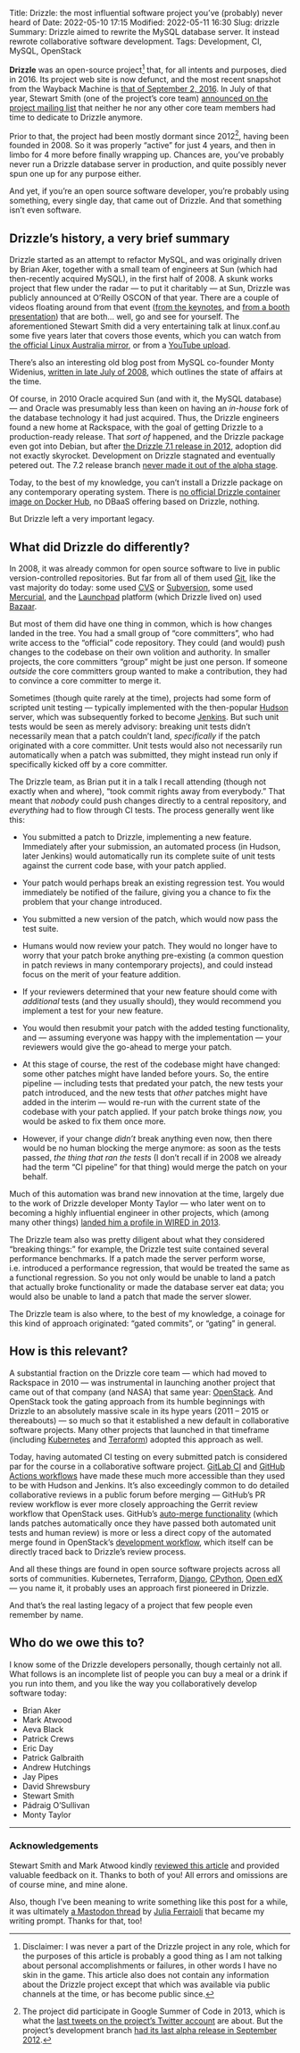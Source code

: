 Title: Drizzle: the most influential software project you’ve (probably) never heard of
Date: 2022-05-10 17:15
Modified: 2022-05-11 16:30
Slug: drizzle
Summary: Drizzle aimed to rewrite the MySQL database server. It instead rewrote collaborative software development.
Tags: Development, CI, MySQL, OpenStack

**Drizzle** was an open-source project[^disclaimer] that, for all
intents and purposes, died in 2016. Its project web site is now
defunct, and the most recent snapshot from the Wayback Machine is
[that of September 2,
2016](https://web.archive.org/web/20160902091713/http://www.drizzle.org/).
In July of that year, Stewart Smith (one of the project’s core team)
[announced on the project mailing
list]((https://www.mail-archive.com/drizzle-discuss@lists.launchpad.net/msg09228.html).)
that neither he nor any other core team members had time to dedicate
to Drizzle anymore.


[^disclaimer]: Disclaimer: I was never a part of the Drizzle project
    in any role, which for the purposes of this article is probably a
    good thing as I am not talking about personal accomplishments or
    failures, in other words I have no skin in the game. This article
    also does not contain any information about the Drizzle project
    except that which was available via public channels at the time,
    or has become public since.

Prior to that, the project had been mostly dormant since 2012[^2013],
having been founded in 2008. So it was properly “active” for just 4
years, and then in limbo for 4 more before finally wrapping
up. Chances are, you’ve probably never run a Drizzle database server
in production, and quite possibly never spun one up for any purpose
either.

[^2013]: The project did participate in Google Summer of Code in 2013,
    which is what the [last tweets on the project’s Twitter
    account](https://twitter.com/drizzledb) are about. But the
    project’s development branch [had its last alpha release in
    September 2012](https://launchpad.net/drizzle/7.2).

And yet, if you’re an open source software developer, you’re probably
using something, every single day, that came out of Drizzle. And that
something isn’t even software.

## Drizzle’s history, a very brief summary

Drizzle started as an attempt to refactor MySQL, and was originally
driven by Brian Aker, together with a small team of engineers at Sun
(which had then-recently acquired MySQL), in the first half of 2008. A
skunk works project that flew under the radar — to put it charitably —
at Sun, Drizzle was publicly announced at O’Reilly OSCON of that year.
There are a couple of videos floating around from that event ([from
the keynotes](https://youtu.be/9DuJFUnxg7k), and [from a booth
presentation](https://youtu.be/2tO7_Ozr-9U)) that are both… well, go
and see for yourself. The aforementioned Stewart Smith did a very
entertaining talk at linux.conf.au some five years later that covers
those events, which you can watch from [the official Linux Australia
mirror](https://mirror.linux.org.au/pub/linux.conf.au/2014/Wednesday/28-Past_Present_and_future_of_MySQL_and_variants_-_Stewart_Smith.mp4),
or from a [YouTube
upload](https://www.youtube.com/watch?v=6Uv9vcb4SdA).

There’s also an interesting old blog post from MySQL co-founder Monty
Widenius, [written in late July of
2008](https://monty-says.blogspot.com/2008/07/what-if.html), which
outlines the state of affairs at the time.

Of course, in 2010 Oracle acquired Sun (and with it, the MySQL
database) — and Oracle was presumably less than keen on having an
*in-house* fork of the database technology it had just acquired. Thus,
the Drizzle engineers found a new home at Rackspace, with the goal of
getting Drizzle to a production-ready release. That *sort of*
happened, and the Drizzle package even got into Debian, but after [the
Drizzle 7.1 release in 2012](https://launchpad.net/drizzle/7.1),
adoption did not exactly skyrocket. Development on Drizzle stagnated
and eventually petered out.  The 7.2 release branch [never made it out
of the alpha stage](https://launchpad.net/drizzle/7.2).

Today, to the best of my knowledge, you can’t install a Drizzle
package on any contemporary operating system. There is [no official
Drizzle container image on Docker
Hub](https://hub.docker.com/search?q=drizzle), no DBaaS offering based
on Drizzle, nothing.

But Drizzle left a very important legacy.

## What did Drizzle do differently?

In 2008, it was already common for open source software to live in
public version-controlled repositories. But far from all of them used
[Git](https://git-scm.com/), like the vast majority do today: some
used [CVS](https://en.wikipedia.org/wiki/Concurrent_Versions_System)
or [Subversion](https://en.wikipedia.org/wiki/Apache_Subversion), some
used [Mercurial](https://en.wikipedia.org/wiki/Mercurial), and the
[Launchpad](https://launchpad.net/) platform (which Drizzle lived on)
used [Bazaar](https://en.wikipedia.org/wiki/GNU_Bazaar).

But most of them did have one thing in common, which is how changes
landed in the tree. You had a small group of “core committers”, who
had write access to the “official” code repository. They could (and
would) push changes to the codebase on their own volition and
authority. In smaller projects, the core committers “group” might be
just one person.  If someone *outside* the core committers group
wanted to make a contribution, they had to convince a core committer
to merge it.

Sometimes (though quite rarely at the time), projects had some form of
scripted unit testing — typically implemented with the then-popular
[Hudson](https://en.wikipedia.org/wiki/Hudson_(software)) server,
which was subsequently forked to become
[Jenkins](https://www.jenkins.io/).  But such unit tests would be seen
as merely advisory: breaking unit tests didn’t necessarily mean that a
patch couldn’t land, *specifically* if the patch originated with a
core committer. Unit tests would also not necessarily run
automatically when a patch was submitted, they might instead run only
if specifically kicked off by a core committer.

The Drizzle team, as Brian put it in a talk I recall attending (though
not exactly when and where), “took commit rights away from everybody.”
That meant that *nobody* could push changes directly to a central
repository, and *everything* had to flow through CI tests. The process
generally went like this:

* You submitted a patch to Drizzle, implementing a new feature.
  Immediately after your submission, an automated process (in Hudson,
  later Jenkins) would automatically run its complete suite of unit
  tests against the current code base, with your patch applied.

* Your patch would perhaps break an existing regression test. You
  would immediately be notified of the failure, giving you a chance to
  fix the problem that your change introduced.

* You submitted a new version of the patch, which would now pass the
  test suite.

* Humans would now review your patch. They would no longer have to
  worry that your patch broke anything pre-existing (a common question
  in patch reviews in many contemporary projects), and could instead
  focus on the merit of your feature addition.

* If your reviewers determined that your new feature should come with
  *additional* tests (and they usually should), they would recommend
  you implement a test for your new feature.

* You would then resubmit your patch with the added testing
  functionality, and — assuming everyone was happy with the
  implementation — your reviewers would give the go-ahead to merge
  your patch.

* At this stage of course, the rest of the codebase might have
  changed: some other patches might have landed before yours. So, the
  entire pipeline — including tests that predated your patch, the new
  tests your patch introduced, and the new tests that *other* patches
  might have added in the interim — would re-run with the current
  state of the codebase with your patch applied. If your patch broke
  things *now,* you would be asked to fix them once more.

* However, if your change *didn’t* break anything even now, then there
  would be no human blocking the merge anymore: as soon as the tests
  passed, *the thing that ran the tests* (I don’t recall if in 2008 we
  already had the term “CI pipeline” for that thing) would merge the
  patch on your behalf.

Much of this automation was brand new innovation at the time, largely
due to the work of Drizzle developer Monty Taylor — who later went on
to becoming a highly influential engineer in other projects, which
(among many other things) [landed him a profile in WIRED in
2013](https://www.wired.com/2013/04/new-hackers-taylor/).

The Drizzle team also was pretty diligent about what they considered
“breaking things:” for example, the Drizzle test suite contained
several performance benchmarks. If a patch made the server perform
worse, i.e. introduced a performance regression, that would be treated
the same as a functional regression. So you not only would be unable
to land a patch that actually broke functionality or made the database
server eat data; you would also be unable to land a patch that made
the server slower.

The Drizzle team is also where, to the best of my knowledge, a coinage
for this kind of approach originated: “gated commits”, or “gating” in
general.

## How is this relevant?

A substantial fraction on the Drizzle core team — which had moved to
Rackspace in 2010 — was instrumental in launching another project that
came out of that company (and NASA) that same year:
[OpenStack](https://openstack.org). And OpenStack took the gating
approach from its humble beginnings with Drizzle to an absolutely
massive scale in its hype years (2011 – 2015 or thereabouts) — so much
so that it established a new default in collaborative software
projects.  Many other projects that launched in that timeframe
(including [Kubernetes](https://kubernetes.io) and
[Terraform](https://www.terraform.io)) adopted this approach as well.

Today, having automated CI testing on every submitted patch is
considered par for the course in a collaborative software project.
[GitLab CI](https://docs.gitlab.com/ee/ci/) and [GitHub Actions
workflows](https://docs.github.com/en/actions/automating-builds-and-tests/about-continuous-integration)
have made these much more accessible than they used to be with Hudson
and Jenkins. It’s also exceedingly common to do detailed collaborative
reviews in a public forum before merging — GitHub’s PR review workflow
is ever more closely approaching the Gerrit review workflow that
OpenStack uses. GitHub’s [auto-merge
functionality](https://docs.github.com/en/pull-requests/collaborating-with-pull-requests/incorporating-changes-from-a-pull-request/automatically-merging-a-pull-request)
(which lands patches automatically once they have passed both
automated unit tests and human review) is more or less a direct copy
of the automated merge found in OpenStack’s [development
workflow](https://docs.opendev.org/opendev/infra-manual/latest/developers.html#development-workflow),
which itself can be directly traced back to Drizzle’s review process.

And all these things are found in open source software projects across
all sorts of communities. Kubernetes, Terraform,
[Django](https://www.djangoproject.com/),
[CPython](https://github.com/python/cpython), [Open
edX](https://openedx.org) — you name it, it probably uses an approach
first pioneered in Drizzle.

And that’s the real lasting legacy of a project that few people even
remember by name.

## Who do we owe this to?

I know some of the Drizzle developers personally, though certainly not
all. What follows is an incomplete list of people you can buy a meal
or a drink if you run into them, and you like the way you
collaboratively develop software today:

* Brian Aker
* Mark Atwood
* Aeva Black
* Patrick Crews
* Eric Day
* Patrick Galbraith
* Andrew Hutchings
* Jay Pipes
* David Shrewsbury
* Stewart Smith
* Pádraig O’Sullivan
* Monty Taylor

* * *

### Acknowledgements

Stewart Smith and Mark Atwood kindly [reviewed this
article](https://github.com/fghaas/fghaas.github.io/pull/7) and
provided valuable feedback on it. Thanks to both of you! All errors
and omissions are of course mine, and mine alone.

Also, though I’ve been meaning to write something like this post for a
while, it was ultimately [a Mastodon
thread](https://floss.social/@juliaferraioli/108256786270538144) by
[Julia Ferraioli](https://www.juliaferraioli.com/) that became my
writing prompt. Thanks for that, too!
